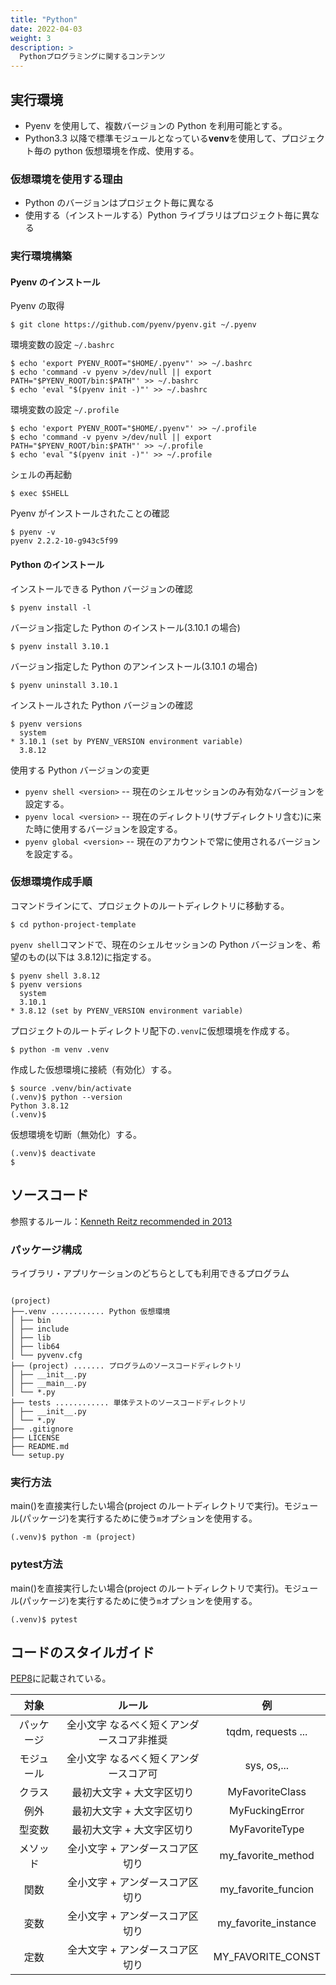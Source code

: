```yaml
---
title: "Python"
date: 2022-04-03
weight: 3
description: >
  Pythonプログラミングに関するコンテンツ
---
```


## 実行環境

- Pyenv を使用して、複数バージョンの Python を利用可能とする。
- Python3.3 以降で標準モジュールとなっている**venv**を使用して、プロジェクト毎の python 仮想環境を作成、使用する。

### 仮想環境を使用する理由

- Python のバージョンはプロジェクト毎に異なる
- 使用する（インストールする）Python ライブラリはプロジェクト毎に異なる

### 実行環境構築

#### Pyenv のインストール

<!-- https://github.com/pyenv/pyenv#basic-github-checkout -->

Pyenv の取得

```
$ git clone https://github.com/pyenv/pyenv.git ~/.pyenv
```

環境変数の設定 `~/.bashrc`

```
$ echo 'export PYENV_ROOT="$HOME/.pyenv"' >> ~/.bashrc
$ echo 'command -v pyenv >/dev/null || export PATH="$PYENV_ROOT/bin:$PATH"' >> ~/.bashrc
$ echo 'eval "$(pyenv init -)"' >> ~/.bashrc
```

環境変数の設定 `~/.profile`

```
$ echo 'export PYENV_ROOT="$HOME/.pyenv"' >> ~/.profile
$ echo 'command -v pyenv >/dev/null || export PATH="$PYENV_ROOT/bin:$PATH"' >> ~/.profile
$ echo 'eval "$(pyenv init -)"' >> ~/.profile
```

シェルの再起動

```
$ exec $SHELL
```

Pyenv がインストールされたことの確認

```
$ pyenv -v
pyenv 2.2.2-10-g943c5f99
```

#### Python のインストール

インストールできる Python バージョンの確認

```
$ pyenv install -l
```

バージョン指定した Python のインストール(3.10.1 の場合)

```
$ pyenv install 3.10.1
```

バージョン指定した Python のアンインストール(3.10.1 の場合)

```
$ pyenv uninstall 3.10.1
```

インストールされた Python バージョンの確認

```
$ pyenv versions
  system
* 3.10.1 (set by PYENV_VERSION environment variable)
  3.8.12
```

使用する Python バージョンの変更

- `pyenv shell <version>` -- 現在のシェルセッションのみ有効なバージョンを設定する。
- `pyenv local <version>` -- 現在のディレクトリ(サブディレクトリ含む)に来た時に使用するバージョンを設定する。
- `pyenv global <version>` -- 現在のアカウントで常に使用されるバージョンを設定する。

### 仮想環境作成手順

コマンドラインにて、プロジェクトのルートディレクトリに移動する。

```
$ cd python-project-template
```

`pyenv shell`コマンドで、現在のシェルセッションの Python バージョンを、希望のもの(以下は 3.8.12)に指定する。

```
$ pyenv shell 3.8.12
$ pyenv versions
  system
  3.10.1
* 3.8.12 (set by PYENV_VERSION environment variable)
```

プロジェクトのルートディレクトリ配下の`.venv`に仮想環境を作成する。

```
$ python -m venv .venv
```

作成した仮想環境に接続（有効化）する。

```
$ source .venv/bin/activate
(.venv)$ python --version
Python 3.8.12
(.venv)$
```

仮想環境を切断（無効化）する。

```
(.venv)$ deactivate
$
```

## ソースコード

参照するルール：[Kenneth Reitz recommended in 2013](https://kennethreitz.org/essays/2013/01/27/repository-structure-and-python)

### パッケージ構成

ライブラリ・アプリケーションのどちらとしても利用できるプログラム

```

(project)
├──.venv ............ Python 仮想環境
│ ├── bin
│ ├── include
│ ├── lib
│ ├── lib64
│ └── pyvenv.cfg
├── (project) ....... プログラムのソースコードディレクトリ
│ ├── __init__.py
│ ├── __main__.py
│ └── *.py
├── tests ............ 単体テストのソースコードディレクトリ
│ ├── __init__.py
│ └── *.py
├── .gitignore
├── LICENSE
├── README.md
└── setup.py

```

### 実行方法

main()を直接実行したい場合(project のルートディレクトリで実行)。モジュール(パッケージ)を実行するために使う`m`オプションを使用する。

```
(.venv)$ python -m (project)

```

### pytest方法

main()を直接実行したい場合(project のルートディレクトリで実行)。モジュール(パッケージ)を実行するために使う`m`オプションを使用する。

```
(.venv)$ pytest

```

## コードのスタイルガイド

[PEP8](http://pep8-ja.readthedocs.io/ja/latest/)に記載されている。

|    対象    |                  ルール                   |          例          |
| :--------: | :---------------------------------------: | :------------------: |
| パッケージ | 全小文字 なるべく短くアンダースコア非推奨 |  tqdm, requests ...  |
| モジュール |   全小文字 なるべく短くアンダースコア可   |     sys, os,...      |
|   クラス   |         最初大文字 + 大文字区切り         |   MyFavoriteClass    |
|    例外    |         最初大文字 + 大文字区切り         |    MyFuckingError    |
|   型変数   |         最初大文字 + 大文字区切り         |    MyFavoriteType    |
|  メソッド  |      全小文字 + アンダースコア区切り      |  my_favorite_method  |
|    関数    |      全小文字 + アンダースコア区切り      | my_favorite_funcion  |
|    変数    |      全小文字 + アンダースコア区切り      | my_favorite_instance |
|    定数    |      全大文字 + アンダースコア区切り      |  MY_FAVORITE_CONST   |
